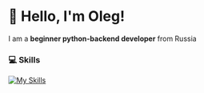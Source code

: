# 👋 Hello, I'm Oleg!

I am a **beginner python-backend developer** from Russia

### 💻 Skills
[![My Skills](https://skillicons.dev/icons?i=python,fastapi,mysql,html,css)](https://skillicons.dev)
